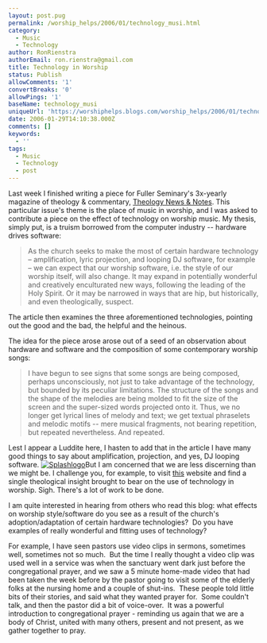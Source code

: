 ```yaml
---
layout: post.pug
permalink: /worship_helps/2006/01/technology_musi.html 
category:
  - Music
  - Technology
author: RonRienstra
authorEmail: ron.rienstra@gmail.com
title: Technology in Worship
status: Publish
allowComments: '1'
convertBreaks: '0'
allowPings: '1'
baseName: technology_musi
uniqueUrl: 'https://worshiphelps.blogs.com/worship_helps/2006/01/technology_musi.html '
date: 2006-01-29T14:10:38.000Z
comments: []
keywords:
  - ''
tags:
  - Music
  - Technology
  - post
---
```

Last week I finished writing a piece for Fuller Seminary's 3x-yearly magazine of theology & commentary, [Theology News & Notes](http://www.fuller.edu/news/pubs/tnn/2005_fall/index.htm). This particular issue's theme is the place of music in worship, and I was asked to contribute a piece on the effect of technology on worship music. My thesis, simply put, is a truism borrowed from the computer industry -- hardware drives software:

> As the church seeks to make the most of certain hardware technology – amplification, lyric projection, and looping DJ software, for example – we can expect that our worship software, i.e. the style of our worship itself, will also change. It may expand in potentially wonderful and creatively enculturated new ways, following the leading of the Holy Spirit. Or it may be narrowed in ways that are hip, but historically, and even theologically, suspect.

The article then examines the three aforementioned technologies, pointing out the good and the bad, the helpful and the heinous.

The idea for the piece arose arose out of a seed of an observation about hardware and software and the composition of some contemporary worship songs:

> I have begun to see signs that some songs are being composed, perhaps unconsciously, not just to take advantage of the technology, but bounded by its peculiar limitations. The structure of the songs and the shape of the melodies are being molded to fit the size of the screen and the super-sized words projected onto it. Thus, we no longer get lyrical lines of melody and text; we get textual phraselets and melodic motifs -- mere musical fragments, not bearing repetition, but repeated nevertheless. And repeated.

Lest I appear a Luddite here, I hasten to add that in the article I have many good things to say about amplification, projection, and yes, DJ looping software. [![Splashlogo](https://worshiphelps.blogs.com/worship_helps/images/splashlogo.gif "Splashlogo")](http://worshiphelps.blogs.com/.shared/image.html?/photos/uncategorized/splashlogo.gif)But I am concerned that we are less discerning than we might be. I challenge you, for example, to visit [this](http://www.tfwm.com/) website and find a single theological insight brought to bear on the use of technology in worship. Sigh. There's a lot of work to be done.

I am quite interested in hearing from others who read this blog: what effects on worship style/software do you see as a result of the church's adoption/adaptation of certain hardware technologies?  Do you have examples of really wonderful and fitting uses of technology? 

For example, I have seen pastors use video clips in sermons, sometimes well, sometimes not so much.  But the time I really thought a video clip was used well in a service was when the sanctuary went dark just before the congregational prayer, and we saw a 5 minute home-made video that had been taken the week before by the pastor going to visit some of the elderly folks at the nursing home and a couple of shut-ins.  These people told little bits of their stories, and said what they wanted prayer for.  Some couldn't talk, and then the pastor did a bit of voice-over.  It was a powerful introduction to congregational prayer - reminding us again that we are a body of Christ, united with many others, present and not present, as we gather together to pray.